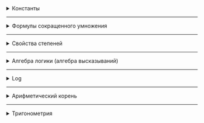 <details>
<summary>Константы</summary>

$e = 2.71828...$</br>
$\pi = 3.14159...$<br>
  
</details>

---

<details>
<summary>Формулы сокращенного умножения</summary>

$a^{2} - b^{2} = (a-b)(a+b)$</br>
$(a+b)^{2} = a^{2} + 2ab + b^{2}$</br>
$(a-b)^{2} = a^{2} - 2ab + b^{2}$</br>
$a^{3} + b^{3} = (a+b)(a^{2} - ab + b^{2})$</br>
$a^{3} - b^{3} = (a-b)(a^{2} + ab + b^{2})$</br>
$(a + b)^{3} = a^{3} + 3a^{2}b + 3ab^{2} + b^{3}$</br>
$(a - b)^{3} = a^{3} - 3a^{2}b + 3ab^{2} - b^{3}$</br>
  
</details>

---

<details>
<summary>Свойства степеней</summary>

$a^{0} = 1$<br>
$a^{m} \times a^{b} = a^{m+n}$<br>
$a^{m} \div a^{b} = a^{m-n}$<br>
$(a^{m})^{n} = a^{m \times n}$<br>
$(a \times b)^{n} = a^{n} \times b^{n}$<br>

$\Big(\frac{a}{b}\Big)^n = \frac{a^{n}}{b^{n}}$<br>

$a^{-n} = \frac{1}{a^{n}}$
  
</details>

---

<details>
<summary>Алгебра логики (алгебра высказываний)</summary>

1) Конъюнкция (и) (& ∧)</br>Истино только тогда, когда истины все входящие в него простые высказывания.
2) Дизъюнкция (или) (∨ +)</br>Является истиной только тогда, когда хотябы одно высказывание истино.
3) Отрицание (не) (¬ $\overline{A}$ !)</br>Делает ложным истинное высказывание, и наоборот.
4) Импликация (если ... то ...) (⇒ → ⊃)</br>Ложно только тогда, когда первое высказывание истино, во всех остальных случаях - истина.
5) Эквивалентность (⇔ ≡ ↔)</br>Истино только тогда, когда оба высказывания истины или ложны.

|A|B|!A|!B|A & B|A ∨ B|A → B|A ↔ B|
|--|--|--|--|--|--|--|--|
|0|0|1|1|0|0|1|1|
|0|1|1|0|0|1|1|0|
|1|0|0|1|0|1|0|0|
|1|1|0|0|1|1|1|1|

### Законы:

A ∨ B = B ∨ A</br>
A & B = B & A

A ∨ (B ∨ C) = (A ∨ B) ∨ C<br>
A & (B & C) = (A & B) & C

A ∨ (B & C) = (A ∨ B) & (A ∨ C)</br>
A & (B ∨ C) = (A & B) ∨ (A & C)

$\overline{A}$ $\overline{∨}$ $\overline{B}$ = $\overline{A}$ ∧ $\overline{B}$</br>
$\overline{A}$ $\overline{∧}$ $\overline{B}$ = $\overline{A}$ ∨ $\overline{B}$

A ∨ (A & B) = A<br>
A & (A ∨ B) = A

A → B = $\overline{A}$ ∨ B

A ↔ B = (A → B) & (B → A)<br>
A ↔ B = ($\overline{A}$ → B) & ($\overline{B}$ → A)

</details>

---

<details>
<summary>Log</summary>
  
$log_{a} b = x \implies a^{x} = b$</br>
$b>0$; $a>0$; $a\neq1$

$lg(b)$ это $log_{10}b$</br>
$ln(b)$ это $log_{e}b$

### Основное log тождество:</br>
$a^{log_{a}b} = b$

### Свойства:</br>
$log_{a}1 = 0$</br>
$log_{a}a = 1$</br>
$log_{a}\frac{1}{a} = -1$</br>
$log_{a}a^{b} = b$</br>
$log_{a}b^{p} = p \times log_{a}b$</br>
$log_{a^{p}}b = \frac{1}{p} \times log_{a}{b}$</br>
$log_{a}b + log_{a}c = log_{a}(a \times b)$</br>
$log_{a}b - log_{a}c = log_{a}\frac{b}{c}$</br>

### Формула перехода к новому основанию:

$log_{a}b = \frac{log_{c}b}{log_{c}a}$</br>
$c>0; c\neq1$

</details>

---

<details>
<summary>Арифметический корень</summary>

$\sqrt[n]{a} = b \implies b^{n} = a$</br>
$a\geq0$; $b\geq0$; $n \in N$; $n \geq 2$

### Свойства:</br>

$\sqrt[n]{a^{m}} = a^{\frac{m}{n}}$</br>

$\sqrt[n]{a \times b} = \sqrt[n]{a} \times \sqrt[n]{b}$

$\sqrt[n]{\frac{a}{b}} = \frac{\sqrt[n]{a}}{\sqrt[n]{b}}$; $(b\neq0)$

$\sqrt[n]{\sqrt[m]{a}} = \sqrt[m \times n]{a}$

$\sqrt[n \times m]{a^{2m}} = \sqrt[n]{a^{2}}$

$(\sqrt[n]{a})^{n} = a$

$\sqrt[2n]{a^{2n}} = |a|$

</details>

---

<details>
<summary>Тригонометрия</summary>

| $\alpha$ | $0\degree$ | $\frac{\pi}{6} \ (30\degree)$ | $\frac{\pi}{4} \ (45\degree)$ | $\frac{\pi}{3} \ (60\degree)$ | $\frac{\pi}{2} \ (90\degree)$ | $\pi \ (180\degree)$ | $\frac{3\pi}{2} \ (270\degree)$ | $2\pi \ (360\degree)$ 
| -- | -- | -- | -- | -- | -- | -- | -- | -- |
| $sin(\alpha)$ | 0 | $\frac{1}{2}$ | $\frac{\sqrt[]{2}}{2}$ | $\frac{\sqrt[]{3}}{2}$ | $1$ | $0$ | $-1$ | $0$ |
| $cos(\alpha)$ | 1 | $\frac{\sqrt[]{3}}{2}$ | $\frac{\sqrt[]{2}}{2}$ | $\frac{1}{2}$ | $0$ | $-1$ | $0$ | $1$ |
| $tg(\alpha)$ | 0 | $\frac{\sqrt[]{3}}{3}$ | $1$ | $\sqrt[]{3}$ | $-$ | $0$ | $-$ | $0$ |
| $ctg(\alpha)$ | - | $\frac{3}{\sqrt[]{3}}$ | $1$ | $\frac{\sqrt[]{3}}{3}$ | $0$ | $-$ | $0$ | $-$ |

![](https://github.com/SuperFeda/formul/blob/main/snaki-4160711157.jpg)

### Основные тригонометрические тождества</br>
$sin^{2}(a) + cos^{2}(a) = 1$</br>

$tg(a) = \frac{sin(a)}{cos(a)}$</br>

$ctg(a) = \frac{cos(a)}{sin(a)}$</br>

$tg(a) \times ctg(a) = 1$</br>

$1 + tg^{2}(a) = \frac{1}{cos^{2}a}$</br>

$1 + ctg^{2}(a) = \frac{1}{sin^{2}a}$</br>

### Четность / нечетность</br>
$sin(-a) = -sin(a)$</br>
$cos(-a) = cos(a)$</br>
$tg(-a) = -tg(a)$</br>
$ctg(-a) = -ctg(a)$</br>

### Формулы сложения/вычитания</br>
$sin(a+b) = sin(a) \times cos(b) + cos(a) \times sin(b)$</br>
$sin(a-b) = sin(a) \times cos(b) - cos(a) \times sin(b)$</br>
$cos(a+b) = cos(a) \times cos(b) - sin(a) \times sin(b)$</br>
$cos(a-b) = cos(a) \times cos(b) + sin(a) \times sin(b)$</br>

$tg(a+b) = \frac{tg(a)+tg(b)}{1 - tg(a) \times tg(b)}$

$tg(a-b) = \frac{tg(a)-tg(b)}{1 + tg(a) \times tg(b)}$

$ctg(a+b) = \frac{-1 + ctg(a) \times ctg(b)}{ctg(a)+ctg(b)}$

$ctg(a-b) = \frac{-1 - ctg(a) \times ctg(b)}{ctg(a)-ctg(b)}$

### Формулы двойного угла</br>
$sin(2a) = 2sin(a) \times cos(a)$</br>
$cos(2a) = cos^{2}a - sin^{2}a$<br>
$cos(2a) = 1-2sin^{2}a = 2cos^{2}a-1$<br>

$tg(2a) = \frac{2tg(a)}{1-tg^{2}a}$<br>

### Свойства обратных тригонометрических функций<br>
$arcsin(-a) = -arcsin(a)$<br>
$arccos(-a) = \pi - arccos(a)$<br>
$arctg(-a) = -arctg(a)$<br>
$arcctg(-a) = -arcctg(a)$<br>

### Формулы корней тригонометрических функций
$sin(t) = a; t = (-1)^{k} \times arcsin(a) + \pi k, k \in Z$<br>
$cos(t) = a; t = \pm arccos(a) + 2 \pi k, k \in Z$<br>
$tg(t) = a; t = arctg(a) + \pi k, k \in Z$<br>
$ctg(t) = a; t = arcctg(a) + \pi k, k \in Z$<br>

</details>


